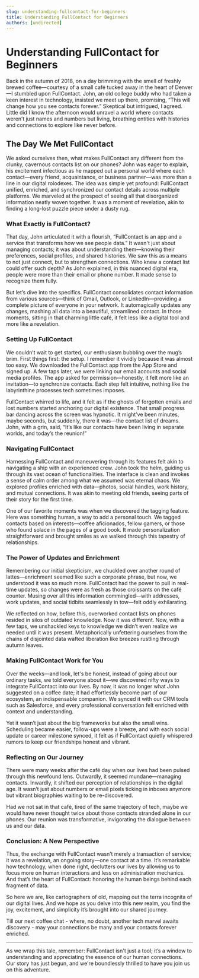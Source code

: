 ```yaml
---
slug: understanding-fullcontact-for-beginners
title: Understanding FullContact for Beginners
authors: [undirected]
---
```



# Understanding FullContact for Beginners

Back in the autumn of 2018, on a day brimming with the smell of freshly brewed coffee—courtesy of a small café tucked away in the heart of Denver—I stumbled upon FullContact. John, an old college buddy who had taken a keen interest in technology, insisted we meet up there, promising, “This will change how you see contacts forever.” Skeptical but intrigued, I agreed. Little did I know the afternoon would unravel a world where contacts weren’t just names and numbers but living, breathing entities with histories and connections to explore like never before.

## The Day We Met FullContact

We asked ourselves then, what makes FullContact any different from the clunky, cavernous contacts list on our phones? John was eager to explain, his excitement infectious as he mapped out a personal world where each contact—every friend, acquaintance, or business partner—was more than a line in our digital rolodexes. The idea was simple yet profound: FullContact unified, enriched, and synchronized our contact details across multiple platforms. We marveled at the prospect of seeing all that disorganized information neatly woven together. It was a moment of revelation, akin to finding a long-lost puzzle piece under a dusty rug.

### What Exactly is FullContact?

That day, John articulated it with a flourish, “FullContact is an app and a service that transforms how we see people data.” It wasn't just about managing contacts; it was about understanding them—knowing their preferences, social profiles, and shared histories. We saw this as a means to not just connect, but to strengthen connections. Who knew a contact list could offer such depth? As John explained, in this nuanced digital era, people were more than their email or phone number. It made sense to recognize them fully.

But let’s dive into the specifics. FullContact consolidates contact information from various sources—think of Gmail, Outlook, or LinkedIn—providing a complete picture of everyone in your network. It automagically updates any changes, mashing all data into a beautiful, streamlined contact. In those moments, sitting in that charming little café, it felt less like a digital tool and more like a revelation.

### Setting Up FullContact

We couldn’t wait to get started, our enthusiasm bubbling over the mug’s brim. First things first: the setup. I remember it vividly because it was almost too easy. We downloaded the FullContact app from the App Store and signed up. A few taps later, we were linking our email accounts and social media profiles. The app asked for permission—honestly, it felt more like an invitation—to synchronize contacts. Each step felt intuitive, nothing like the labyrinthine processes tech sometimes imposes.

FullContact whirred to life, and it felt as if the ghosts of forgotten emails and lost numbers started anchoring our digital existence. That small progress bar dancing across the screen was hypnotic. It might’ve been minutes, maybe seconds, but suddenly, there it was—the contact list of dreams. John, with a grin, said, “It’s like our contacts have been living in separate worlds, and today’s the reunion!”

### Navigating FullContact

Harnessing FullContact and maneuvering through its features felt akin to navigating a ship with an experienced crew. John took the helm, guiding us through its vast ocean of functionalities. The interface is clean and invokes a sense of calm order among what we assumed was eternal chaos. We explored profiles enriched with data—photos, social handles, work history, and mutual connections. It was akin to meeting old friends, seeing parts of their story for the first time.

One of our favorite moments was when we discovered the tagging feature. Here was something human, a way to add a personal touch. We tagged contacts based on interests—coffee aficionados, fellow gamers, or those who found solace in the pages of a good book. It made personalization straightforward and brought smiles as we walked through this tapestry of relationships.

### The Power of Updates and Enrichment

Remembering our initial skepticism, we chuckled over another round of lattes—enrichment seemed like such a corporate phrase, but now, we understood it was so much more. FullContact had the power to pull in real-time updates, so changes were as fresh as those croissants on the café counter. Musing over all this information commingled—with addresses, work updates, and social tidbits seamlessly in tow—felt oddly exhilarating.

We reflected on how, before this, overworked contact lists on phones resided in silos of outdated knowledge. Now it was different. Now, with a few taps, we unshackled keys to knowledge we didn’t even realize we needed until it was present. Metaphorically unfettering ourselves from the chains of disjointed data wafted liberation like breezes rustling through autumn leaves.

### Making FullContact Work for You

Over the weeks—and look, let's be honest, instead of going about our ordinary tasks, we told everyone about it—we discovered nifty ways to integrate FullContact into our lives. By now, it was no longer what John suggested on a coffee date; it had effortlessly become part of our ecosystem, an indispensable companion. We synced it with our CRM tools such as Salesforce, and every professional conversation felt enriched with context and understanding.

Yet it wasn’t just about the big frameworks but also the small wins. Scheduling became easier, follow-ups were a breeze, and with each social update or career milestone synced, it felt as if FullContact quietly whispered rumors to keep our friendships honest and vibrant.

### Reflecting on Our Journey

There were many weeks after the café day when our lives had been pulsed through this newfound lens. Outwardly, it seemed mundane—managing contacts. Inwardly, it shifted our perception of relationships in the digital age. It wasn’t just about numbers or email pixels ticking in inboxes anymore but vibrant biographies waiting to be re-discovered.

Had we not sat in that café, tired of the same trajectory of tech, maybe we would have never thought twice about those contacts stranded alone in our phones. Our reunion was transformative, invigorating the dialogue between us and our data.

### Conclusion: A New Perspective

Thus, the exchange with FullContact wasn’t merely a transaction of service; it was a revelation, an ongoing story—one contact at a time. It’s remarkable how technology, when done right, declutters our lives by allowing us to focus more on human interactions and less on administration mechanics. And that’s the heart of FullContact: honoring the human beings behind each fragment of data.

So here we are, like cartographers of old, mapping out the terra incognita of our digital lives. And we hope as you delve into this new realm, you find the joy, excitement, and simplicity it’s brought into our shared journey. 

Till our next coffee chat - where, no doubt, another tech marvel awaits discovery - may your connections be many and your contacts forever enriched.

---

As we wrap this tale, remember: FullContact isn't just a tool; it’s a window to understanding and appreciating the essence of our human connections. Our story has just begun, and we're boundlessly thrilled to have you join us on this adventure.